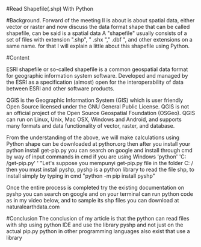 #Read Shapefile(.shp) With Python

#Background.
Forward of the meeting II is about is about spatial data, either vector or raster and now discuss the data format shape that can be called shapefile, can be said is a spatial data A "shapefile" usually consists of a set of files with extension ".shp", " .shx "," .dbf ", and other extensions on a same name. for that I will explain a little about this shapefile using Python.


#Content

ESRI shapefile or so-called shapefile is a common geospatial data format for geographic information system software. Developed and managed by the ESRI as a specification (almost) open for the interoperability of data between ESRI and other software products.

QGIS is the Geographic Information System (GIS) which is user friendly Open Source licensed under the GNU General Public License. QGIS is not an official project of the Open Source Geospatial Foundation (OSGeo). QGIS can run on Linux, Unix, Mac OSX, Windows and Android, and supports many formats and data functionality of vector, raster, and database.

From the understanding of the above, we will make calculations using Python shape can be downloaded at python.org then after you install your python install get-pip.py you can search on google and install through cmd by way of input commands in cmd if you are using Windows 'python' 'C: /get-pip.py' ' "Let's suppose you mempunyi get-pip.py file in the folder C: / then you must install pyshp, pyshp is a python library to read the file shp, to install simply by typing in cmd "python -m pip install pyshp"

Once the entire process is completed try the existing documentation on pyshp you can search on google and on your terminal can run python code as in my video below, and to sample its shp files you can download at naturalearthdata.com


#Conclusion
The conclusion of my article is that the python can read files with shp using python IDE and use the library pyshp and not just on the actual pip.py python in other programming languages ​​also exist that use a library 
